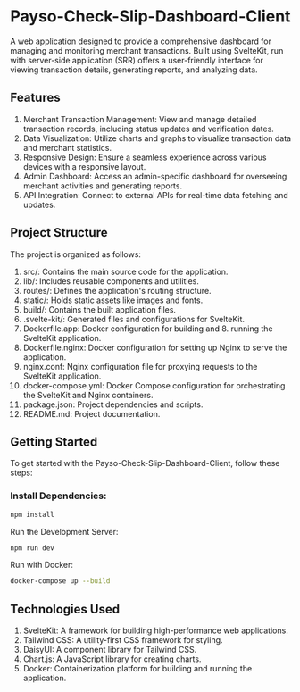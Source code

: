 # Payso-Check-Slip-Dashboard-Client

A web application designed to provide a comprehensive dashboard for managing and monitoring merchant transactions. Built using SvelteKit, run with server-side application (SRR) offers a user-friendly interface for viewing transaction details, generating reports, and analyzing data.

## Features
1. Merchant Transaction Management: View and manage detailed transaction records, including status updates and verification dates.
2. Data Visualization: Utilize charts and graphs to visualize transaction data and merchant statistics.
3. Responsive Design: Ensure a seamless experience across various devices with a responsive layout.
4. Admin Dashboard: Access an admin-specific dashboard for overseeing merchant activities and generating reports.
5. API Integration: Connect to external APIs for real-time data fetching and updates.

## Project Structure
The project is organized as follows:

1. src/: Contains the main source code for the application.
2. lib/: Includes reusable components and utilities.
3. routes/: Defines the application's routing structure.
4. static/: Holds static assets like images and fonts.
5. build/: Contains the built application files.
6. .svelte-kit/: Generated files and configurations for SvelteKit.
7. Dockerfile.app: Docker configuration for building and 8. running the SvelteKit application.
9. Dockerfile.nginx: Docker configuration for setting up Nginx to serve the application.
10. nginx.conf: Nginx configuration file for proxying requests to the SvelteKit application.
11. docker-compose.yml: Docker Compose configuration for orchestrating the SvelteKit and Nginx containers.
12. package.json: Project dependencies and scripts.
13. README.md: Project documentation.

## Getting Started
To get started with the Payso-Check-Slip-Dashboard-Client, follow these steps:

### Install Dependencies:
```sh
npm install
```

Run the Development Server:
```sh
npm run dev
```

Run with Docker:
```sh
docker-compose up --build
```

## Technologies Used
1.  SvelteKit: A framework for building high-performance web applications.
2. Tailwind CSS: A utility-first CSS framework for styling.
3. DaisyUI: A component library for Tailwind CSS.
4. Chart.js: A JavaScript library for creating charts.
5. Docker: Containerization platform for building and running the application.
<!-- Nginx: A web server used for serving the application and proxying requests. -->